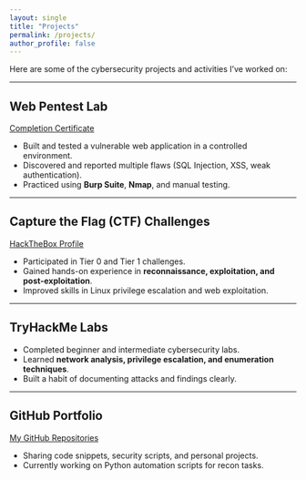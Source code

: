 ```yaml
---
layout: single
title: "Projects"
permalink: /projects/
author_profile: false
---
```

  
Here are some of the cybersecurity projects and activities I’ve worked on:

---

##  Web Pentest Lab  
[Completion Certificate](https://forage-uploads-prod.s3.amazonaws.com/completion-certificates/9PBTqmSxAf6zZTseP/E9pA6qsdbeyEkp3ti_9PBTqmSxAf6zZTseP_NQFmAcsNRkeZdfGNh_1747822311724_completion_certificate.pdf)  

- Built and tested a vulnerable web application in a controlled environment.  
- Discovered and reported multiple flaws (SQL Injection, XSS, weak authentication).  
- Practiced using **Burp Suite**, **Nmap**, and manual testing.  

---

## Capture the Flag (CTF) Challenges  
[HackTheBox Profile](https://app.hackthebox.com/profile/activity)  

- Participated in Tier 0 and Tier 1 challenges.  
- Gained hands-on experience in **reconnaissance, exploitation, and post-exploitation**.  
- Improved skills in Linux privilege escalation and web exploitation.  

---

##  TryHackMe Labs  
- Completed beginner and intermediate cybersecurity labs.  
- Learned **network analysis, privilege escalation, and enumeration techniques**.  
- Built a habit of documenting attacks and findings clearly.  

---

##  GitHub Portfolio  
[My GitHub Repositories](https://github.com/Djibrilgathoni)  

- Sharing code snippets, security scripts, and personal projects.  
- Currently working on Python automation scripts for recon tasks.  

